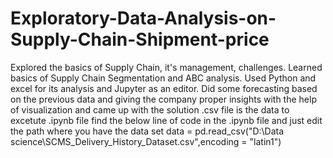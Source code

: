 # Exploratory-Data-Analysis-on-Supply-Chain-Shipment-price
Explored the basics of Supply Chain, it's management, challenges. Learned basics of Supply Chain Segmentation and ABC analysis. Used Python and excel for its analysis and Jupyter as an editor. Did some forecasting based on the previous data and giving the company proper insights with the help of visualization and came up with the solution
.csv file is the data
to excetute .ipynb file find the below line of code in the .ipynb file and just edit the path where you have the data set 
data = pd.read_csv("D:\Data science\SCMS_Delivery_History_Dataset.csv",encoding = "latin1")
